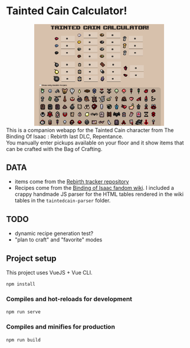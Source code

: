 # Tainted Cain Calculator!
<center>
<img src="./thumbnails/taintedcain_thumbnail.png" style="max-width:70%"/>
</center>
This is a companion webapp for the Tainted Cain character from The Binding Of Isaac : Rebirth last DLC, Repentance.<br/>
You manually enter pickups available on your floor and it show items that can be crafted with the Bag of Crafting.
<br/>

## DATA
- items come from the [Rebirth tracker repository](https://github.com/Rchardon/RebirthItemTracker)
- Recipes come from the [Binding of Isaac fandom wiki](https://bindingofisaacrebirth.fandom.com/wiki/Bag_of_Crafting_(Recipes)). I included a crappy handmade JS parser for the HTML tables rendered in the wiki tables in the `taintedcain-parser` folder.

## TODO
- dynamic recipe generation test?
- "plan to craft" and "favorite" modes


## Project setup
This project uses VueJS + Vue CLI.
```
npm install
```

### Compiles and hot-reloads for development
```
npm run serve
```

### Compiles and minifies for production
```
npm run build
```
